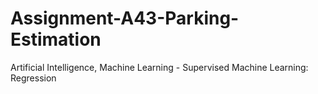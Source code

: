 # Assignment-A43-Parking-Estimation
Artificial Intelligence, Machine Learning - Supervised Machine Learning: Regression
